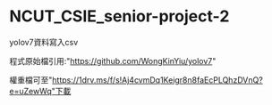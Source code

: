 # NCUT_CSIE_senior-project-2
yolov7資料寫入csv


程式原始檔引用:"https://github.com/WongKinYiu/yolov7"


權重檔可至"https://1drv.ms/f/s!Aj4cvmDq1Keigr8n8faEcPLQhzDVnQ?e=uZewWq"下載
